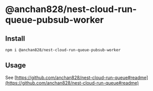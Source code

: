 # @anchan828/nest-cloud-run-queue-pubsub-worker

## Install

```shell
npm i @anchan828/nest-cloud-run-queue-pubsub-worker
```

## Usage

See [https://github.com/anchan828/nest-cloud-run-queue#readme](https://github.com/anchan828/nest-cloud-run-queue#readme)
